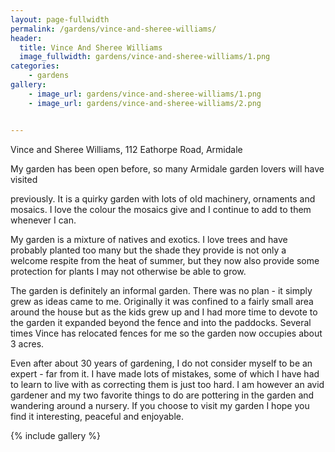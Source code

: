 ```yaml
---
layout: page-fullwidth
permalink: /gardens/vince-and-sheree-williams/
header:
  title: Vince And Sheree Williams
  image_fullwidth: gardens/vince-and-sheree-williams/1.png
categories:
    - gardens
gallery:
    - image_url: gardens/vince-and-sheree-williams/1.png
    - image_url: gardens/vince-and-sheree-williams/2.png


---
```


Vince and Sheree Williams, 112 Eathorpe Road, Armidale

My garden has been open before, so many Armidale garden lovers will have visited

previously.  It is a quirky garden with lots of old machinery, ornaments and mosaics. I love the colour the mosaics give and I continue to add to them whenever I can. 

My garden is a mixture of natives and exotics. I love trees and have probably planted too many but the shade they provide is not only a welcome respite from the heat of summer, but they now also provide some protection for plants I may not otherwise be able to grow. 

The garden is definitely an informal garden. There was no plan - it simply grew as ideas came to me. Originally it was confined to a fairly small area around the house but as the kids grew up and I had more time to devote to the garden it expanded beyond the fence and into the paddocks. Several times Vince has relocated fences for me so the garden now occupies about 3 acres. 

Even after about 30 years of gardening, I do not consider myself to be an expert - far from it. I have made lots of mistakes, some of which I have had to learn to live with as correcting them is just too hard. I am however an avid gardener and my two favorite things to do are pottering in the garden and wandering around a nursery. If you choose to visit my garden I hope you find it interesting, peaceful and enjoyable. 

{% include gallery %}